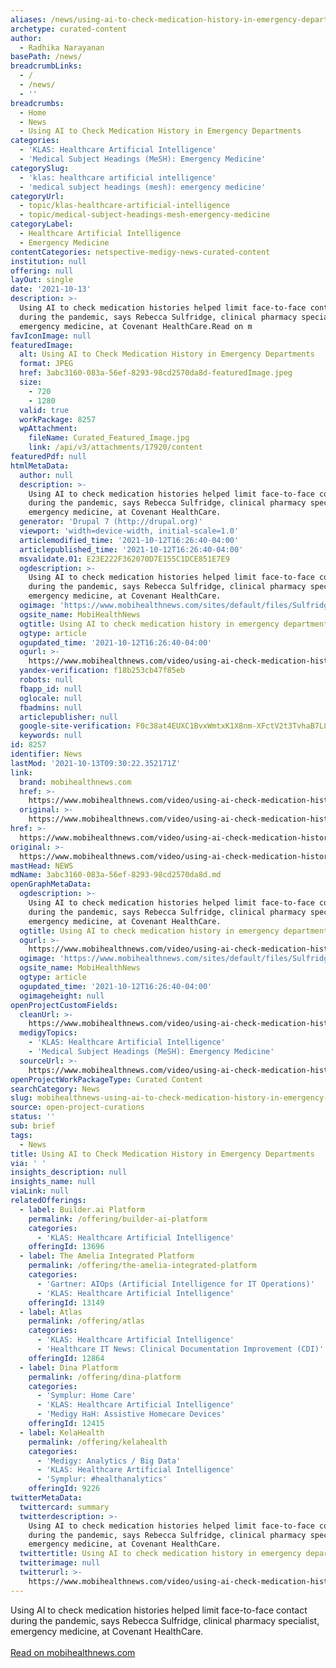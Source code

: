 ```yaml
---
aliases: /news/using-ai-to-check-medication-history-in-emergency-departments
archetype: curated-content
author:
  - Radhika Narayanan
basePath: /news/
breadcrumbLinks:
  - /
  - /news/
  - ''
breadcrumbs:
  - Home
  - News
  - Using AI to Check Medication History in Emergency Departments
categories:
  - 'KLAS: Healthcare Artificial Intelligence'
  - 'Medical Subject Headings (MeSH): Emergency Medicine'
categorySlug:
  - 'klas: healthcare artificial intelligence'
  - 'medical subject headings (mesh): emergency medicine'
categoryUrl:
  - topic/klas-healthcare-artificial-intelligence
  - topic/medical-subject-headings-mesh-emergency-medicine
categoryLabel:
  - Healthcare Artificial Intelligence
  - Emergency Medicine
contentCategories: netspective-medigy-news-curated-content
institution: null
offering: null
layOut: single
date: '2021-10-13'
description: >-
  Using AI to check medication histories helped limit face-to-face contact
  during the pandemic, says Rebecca Sulfridge, clinical pharmacy specialist,
  emergency medicine, at Covenant HealthCare.Read on m
favIconImage: null
featuredImage:
  alt: Using AI to Check Medication History in Emergency Departments
  format: JPEG
  href: 3abc3160-083a-56ef-8293-98cd2570da8d-featuredImage.jpeg
  size:
    - 720
    - 1280
  valid: true
  workPackage: 8257
  wpAttachment:
    fileName: Curated_Featured_Image.jpg
    link: /api/v3/attachments/17920/content
featuredPdf: null
htmlMetaData:
  author: null
  description: >-
    Using AI to check medication histories helped limit face-to-face contact
    during the pandemic, says Rebecca Sulfridge, clinical pharmacy specialist,
    emergency medicine, at Covenant HealthCare.
  generator: 'Drupal 7 (http://drupal.org)'
  viewport: 'width=device-width, initial-scale=1.0'
  articlemodified_time: '2021-10-12T16:26:40-04:00'
  articlepublished_time: '2021-10-12T16:26:40-04:00'
  msvalidate.01: E23E222F362070D7E155C1DCE851E7E9
  ogdescription: >-
    Using AI to check medication histories helped limit face-to-face contact
    during the pandemic, says Rebecca Sulfridge, clinical pharmacy specialist,
    emergency medicine, at Covenant HealthCare.
  ogimage: 'https://www.mobihealthnews.com/sites/default/files/Sulfridge.jpg'
  ogsite_name: MobiHealthNews
  ogtitle: Using AI to check medication history in emergency departments
  ogtype: article
  ogupdated_time: '2021-10-12T16:26:40-04:00'
  ogurl: >-
    https://www.mobihealthnews.com/video/using-ai-check-medication-history-emergency-departments
  yandex-verification: f18b253cb47f85eb
  robots: null
  fbapp_id: null
  oglocale: null
  fbadmins: null
  articlepublisher: null
  google-site-verification: F0c38at4EUXC1BvxWmtxK1X8nm-XFctV2t3TvhaB7L8
  keywords: null
id: 8257
identifier: News
lastMod: '2021-10-13T09:30:22.352171Z'
link:
  brand: mobihealthnews.com
  href: >-
    https://www.mobihealthnews.com/video/using-ai-check-medication-history-emergency-departments
  original: >-
    https://www.mobihealthnews.com/video/using-ai-check-medication-history-emergency-departments
href: >-
  https://www.mobihealthnews.com/video/using-ai-check-medication-history-emergency-departments
original: >-
  https://www.mobihealthnews.com/video/using-ai-check-medication-history-emergency-departments
mastHead: NEWS
mdName: 3abc3160-083a-56ef-8293-98cd2570da8d.md
openGraphMetaData:
  ogdescription: >-
    Using AI to check medication histories helped limit face-to-face contact
    during the pandemic, says Rebecca Sulfridge, clinical pharmacy specialist,
    emergency medicine, at Covenant HealthCare.
  ogtitle: Using AI to check medication history in emergency departments
  ogurl: >-
    https://www.mobihealthnews.com/video/using-ai-check-medication-history-emergency-departments
  ogimage: 'https://www.mobihealthnews.com/sites/default/files/Sulfridge.jpg'
  ogsite_name: MobiHealthNews
  ogtype: article
  ogupdated_time: '2021-10-12T16:26:40-04:00'
  ogimageheight: null
openProjectCustomFields:
  cleanUrl: >-
    https://www.mobihealthnews.com/video/using-ai-check-medication-history-emergency-departments
  medigyTopics:
    - 'KLAS: Healthcare Artificial Intelligence'
    - 'Medical Subject Headings (MeSH): Emergency Medicine'
  sourceUrl: >-
    https://www.mobihealthnews.com/video/using-ai-check-medication-history-emergency-departments
openProjectWorkPackageType: Curated Content
searchCategory: News
slug: mobihealthnews-using-ai-to-check-medication-history-in-emergency-departments
source: open-project-curations
status: ''
sub: brief
tags:
  - News
title: Using AI to Check Medication History in Emergency Departments
via: ' '
insights_description: null
insights_name: null
viaLink: null
relatedOfferings:
  - label: Builder.ai Platform
    permalink: /offering/builder-ai-platform
    categories:
      - 'KLAS: Healthcare Artificial Intelligence'
    offeringId: 13696
  - label: The Amelia Integrated Platform
    permalink: /offering/the-amelia-integrated-platform
    categories:
      - 'Gartner: AIOps (Artificial Intelligence for IT Operations)'
      - 'KLAS: Healthcare Artificial Intelligence'
    offeringId: 13149
  - label: Atlas
    permalink: /offering/atlas
    categories:
      - 'KLAS: Healthcare Artificial Intelligence'
      - 'Healthcare IT News: Clinical Documentation Improvement (CDI)'
    offeringId: 12864
  - label: Dina Platform
    permalink: /offering/dina-platform
    categories:
      - 'Symplur: Home Care'
      - 'KLAS: Healthcare Artificial Intelligence'
      - 'Medigy HaH: Assistive Homecare Devices'
    offeringId: 12415
  - label: KelaHealth
    permalink: /offering/kelahealth
    categories:
      - 'Medigy: Analytics / Big Data'
      - 'KLAS: Healthcare Artificial Intelligence'
      - 'Symplur: #healthanalytics'
    offeringId: 9226
twitterMetaData:
  twittercard: summary
  twitterdescription: >-
    Using AI to check medication histories helped limit face-to-face contact
    during the pandemic, says Rebecca Sulfridge, clinical pharmacy specialist,
    emergency medicine, at Covenant HealthCare.
  twittertitle: Using AI to check medication history in emergency departments
  twitterimage: null
  twitterurl: >-
    https://www.mobihealthnews.com/video/using-ai-check-medication-history-emergency-departments
---
```

<p>Using AI to check medication histories helped limit face-to-face contact during the pandemic, says Rebecca Sulfridge, clinical pharmacy specialist, emergency medicine, at Covenant HealthCare.<br/><br/><a target="_blank" href=https://www.mobihealthnews.com/video/using-ai-check-medication-history-emergency-departments>Read on mobihealthnews.com</a></p>